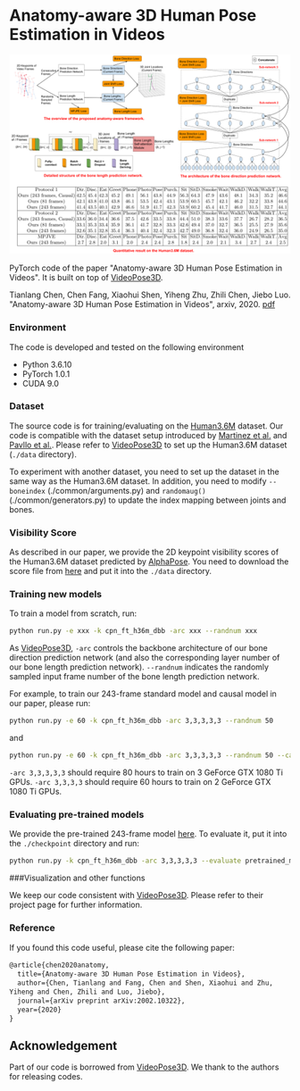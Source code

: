 # Anatomy-aware 3D Human Pose Estimation in Videos

![network](figs/model.png)

PyTorch code of the paper "Anatomy-aware 3D Human Pose Estimation in Videos". It is built on top of [VideoPose3D](https://github.com/facebookresearch/VideoPose3D).

Tianlang Chen, Chen Fang, Xiaohui Shen, Yiheng Zhu, Zhili Chen, Jiebo Luo. "Anatomy-aware 3D Human Pose Estimation in Videos", arxiv, 2020. [pdf](https://arxiv.org/pdf/2002.10322.pdf)

### Environment

The code is developed and tested on the following environment

* Python 3.6.10
* PyTorch 1.0.1
* CUDA 9.0

### Dataset

The source code is for training/evaluating on the [Human3.6M](http://vision.imar.ro/human3.6m) dataset. Our code is compatible with the dataset setup introduced by [Martinez et al.](https://github.com/una-dinosauria/3d-pose-baseline) and [Pavllo et al.](https://github.com/facebookresearch/VideoPose3D). Please refer to [VideoPose3D](https://github.com/facebookresearch/VideoPose3D) to set up the Human3.6M dataset (`./data` directory).

To experiment with another dataset, you need to set up the dataset in the same way as the Human3.6M dataset. In addition, you need to modify `--boneindex` (./common/arguments.py) and `randomaug()` (./common/generators.py) to update the index mapping between joints and bones.

### Visibility Score

As described in our paper, we provide the 2D keypoint visibility scores of the Human3.6M dataset predicted by [AlphaPose](https://github.com/MVIG-SJTU/AlphaPose). You need to download the score file from [here](https://drive.google.com/file/d/1C3A9t9FqKgT_GLROBKV0v3lnl5NXOLYN/view?usp=sharing) and put it into the `./data` directory.

### Training new models

To train a model from scratch, run:

```bash
python run.py -e xxx -k cpn_ft_h36m_dbb -arc xxx --randnum xxx
```

As [VideoPose3D](https://github.com/facebookresearch/VideoPose3D), `-arc` controls the backbone architecture of our bone direction prediction network (and also the corresponding layer number of our bone length prediction network). `--randnum` indicates the randomly sampled input frame number of the bone length prediction network. 

For example, to train our 243-frame standard model and causal model in our paper, please run:

```bash
python run.py -e 60 -k cpn_ft_h36m_dbb -arc 3,3,3,3,3 --randnum 50
```

and

```bash
python run.py -e 60 -k cpn_ft_h36m_dbb -arc 3,3,3,3,3 --randnum 50 --causal
```

`-arc 3,3,3,3,3` should require 80 hours to train on 3 GeForce GTX 1080 Ti GPUs.
`-arc 3,3,3,3` should require 60 hours to train on 2 GeForce GTX 1080 Ti GPUs.

### Evaluating pre-trained models

We provide the pre-trained 243-frame model [here](https://drive.google.com/file/d/17QIbAWfCP5fwiz9MhFw1pRBZ_2VlgMSU/view?usp=sharing). To evaluate it, put it into the `./checkpoint` directory and run:

```bash
python run.py -k cpn_ft_h36m_dbb -arc 3,3,3,3,3 --evaluate pretrained_model.bin
```

###Visualization and other functions

We keep our code consistent with [VideoPose3D](https://github.com/facebookresearch/VideoPose3D). Please refer to their project page for further information. 


### Reference

If you found this code useful, please cite the following paper:

    @article{chen2020anatomy,
      title={Anatomy-aware 3D Human Pose Estimation in Videos},
      author={Chen, Tianlang and Fang, Chen and Shen, Xiaohui and Zhu, Yiheng and Chen, Zhili and Luo, Jiebo},
      journal={arXiv preprint arXiv:2002.10322},
      year={2020}
    }

## Acknowledgement

Part of our code is borrowed from [VideoPose3D](https://github.com/facebookresearch/VideoPose3D). We thank to the authors for releasing codes.

